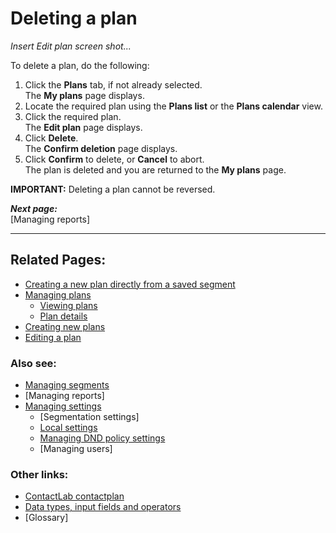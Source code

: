 # Deleting a plan

*Insert Edit plan screen shot...*  

To delete a plan, do the following:

1. Click the **Plans** tab, if not already selected.  
  The **My plans** page displays.  
2. Locate the required plan using the **Plans list** or the **Plans calendar** view.  
3. Click the required plan.  
  The **Edit plan** page displays.  
1. Click **Delete**.  
  The **Confirm deletion** page displays.  
1. Click **Confirm** to delete, or **Cancel** to abort.  
  The plan is deleted and you are returned to the **My plans** page.  

**IMPORTANT:**
Deleting a plan cannot be reversed.  

***Next page:***  
[Managing reports]  

----------

## Related Pages:  

- [Creating a new plan directly from a saved segment](CreatingPlanFromSegment.md)  
- [Managing plans](ManagingPlans.md)  
  - [Viewing plans](ViewingPlans.md)  
  - [Plan details](PlanDetails.md)  
- [Creating new plans](CreatingNewPlans.md)  
- [Editing a plan](EditingPlan.md)  

### Also see:  

- [Managing segments](ManagingSegments.md)  
- [Managing reports]  
- [Managing settings](ManagingSettings.md)  
  - [Segmentation settings]  
  - [Local settings](LocalSettings.md)  
  - [Managing DND policy settings](ManagingDND.md)  
  - [Managing users]  

### Other links:  

- [ContactLab contactplan](Home.md)  
- [Data types, input fields and operators](InputBoxOperators.md)  
- [Glossary]  

